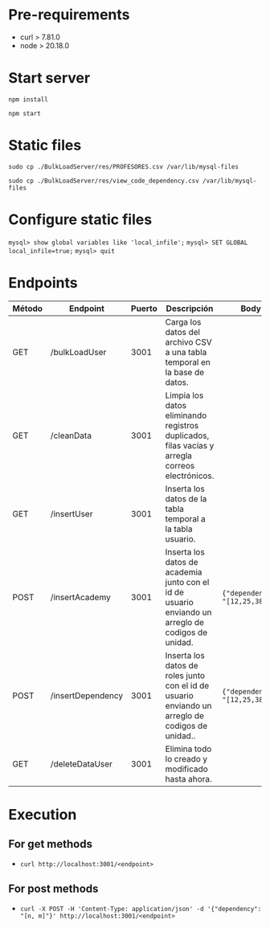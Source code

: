 # Pre-requirements
- curl > 7.81.0
- node > 20.18.0

# Start server
```npm install```

```npm start```

# Static files
```sudo cp ./BulkLoadServer/res/PROFESORES.csv /var/lib/mysql-files```

```sudo cp ./BulkLoadServer/res/view_code_dependency.csv /var/lib/mysql-files```

# Configure static files
`mysql> show global variables like 'local_infile';`
`mysql> SET GLOBAL local_infile=true;`
`mysql> quit`

# Endpoints
| Método | Endpoint          | Puerto | Descripción                                                                                        | Body                           |
|--------|-------------------|--------|----------------------------------------------------------------------------------------------------|--------------------------------|
| GET    | /bulkLoadUser     | 3001   | Carga los datos del archivo CSV a una tabla temporal en la base de datos.                          |                                |
| GET    | /cleanData        | 3001   | Limpia los datos eliminando registros duplicados, filas vacías y arregla correos electrónicos.     |                                |
| GET    | /insertUser       | 3001   | Inserta los datos de la tabla temporal a la tabla usuario.                                         |                                |
| POST   | /insertAcademy    | 3001   | Inserta los datos de academia junto con el id de usuario enviando un arreglo de codigos de unidad. | `{"dependency": "[12,25,38]"}` |
| POST   | /insertDependency | 3001   | Inserta los datos de roles junto con el id de usuario enviando un arreglo de codigos de unidad..   | `{"dependency": "[12,25,38]"}` |
| GET    | /deleteDataUser   | 3001   | Elimina todo lo creado y modificado hasta ahora.                                                   |                                |

# Execution
## For get methods
- `curl http://localhost:3001/<endpoint>`

## For post methods
- `curl -X POST -H 'Content-Type: application/json' -d '{"dependency": "[n, m]"}' http://localhost:3001/<endpoint>`